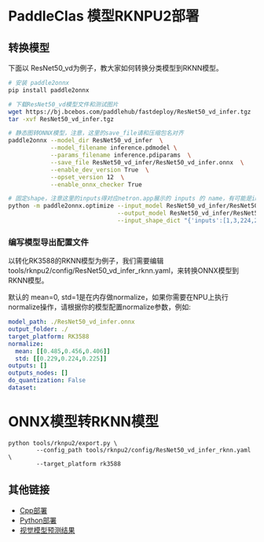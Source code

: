 # PaddleClas 模型RKNPU2部署

## 转换模型
下面以 ResNet50_vd为例子，教大家如何转换分类模型到RKNN模型。

```bash
# 安装 paddle2onnx
pip install paddle2onnx

# 下载ResNet50_vd模型文件和测试图片
wget https://bj.bcebos.com/paddlehub/fastdeploy/ResNet50_vd_infer.tgz
tar -xvf ResNet50_vd_infer.tgz

# 静态图转ONNX模型，注意，这里的save_file请和压缩包名对齐
paddle2onnx --model_dir ResNet50_vd_infer  \
            --model_filename inference.pdmodel \
            --params_filename inference.pdiparams  \
            --save_file ResNet50_vd_infer/ResNet50_vd_infer.onnx  \
            --enable_dev_version True  \
            --opset_version 12  \
            --enable_onnx_checker True

# 固定shape，注意这里的inputs得对应netron.app展示的 inputs 的 name，有可能是image 或者 x
python -m paddle2onnx.optimize --input_model ResNet50_vd_infer/ResNet50_vd_infer.onnx \
                               --output_model ResNet50_vd_infer/ResNet50_vd_infer.onnx \
                               --input_shape_dict "{'inputs':[1,3,224,224]}"
```                               

 ### 编写模型导出配置文件
以转化RK3588的RKNN模型为例子，我们需要编辑tools/rknpu2/config/ResNet50_vd_infer_rknn.yaml，来转换ONNX模型到RKNN模型。                              

默认的 mean=0, std=1是在内存做normalize，如果你需要在NPU上执行normalize操作，请根据你的模型配置normalize参数，例如:
```yaml
model_path: ./ResNet50_vd_infer.onnx
output_folder: ./
target_platform: RK3588
normalize:
  mean: [[0.485,0.456,0.406]]
  std: [[0.229,0.224,0.225]]
outputs: []
outputs_nodes: []
do_quantization: False
dataset: 
```


# ONNX模型转RKNN模型
```shell
python tools/rknpu2/export.py \
        --config_path tools/rknpu2/config/ResNet50_vd_infer_rknn.yaml \
        --target_platform rk3588
```

## 其他链接
- [Cpp部署](./cpp)
- [Python部署](./python)
- [视觉模型预测结果](../../../../../docs/api/vision_results/)